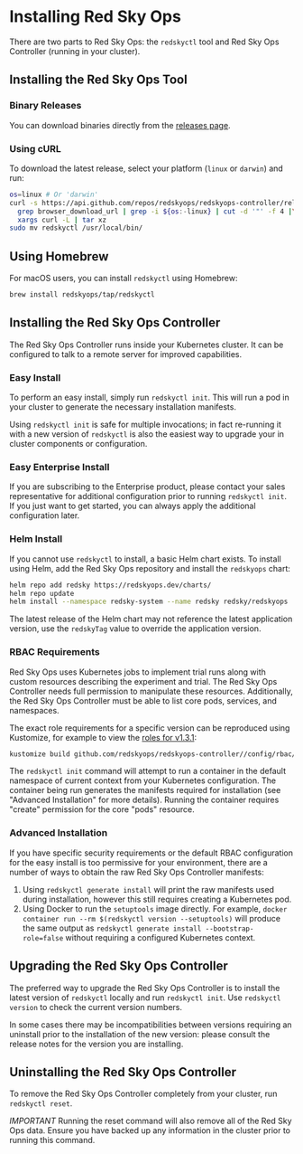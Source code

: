 # Installing Red Sky Ops

There are two parts to Red Sky Ops: the `redskyctl` tool and Red Sky Ops Controller (running in your cluster).

## Installing the Red Sky Ops Tool

### Binary Releases

You can download binaries directly from the [releases page](https://github.com/redskyops/redskyops-controller/releases).

### Using cURL

To download the latest release, select your platform (`linux` or `darwin`) and run:

```sh
os=linux # Or 'darwin'
curl -s https://api.github.com/repos/redskyops/redskyops-controller/releases/latest |\
  grep browser_download_url | grep -i ${os:-linux} | cut -d '"' -f 4 |\
  xargs curl -L | tar xz
sudo mv redskyctl /usr/local/bin/
```

## Using Homebrew

For macOS users, you can install `redskyctl` using Homebrew:

```sh
brew install redskyops/tap/redskyctl
```

## Installing the Red Sky Ops Controller

The Red Sky Ops Controller runs inside your Kubernetes cluster. It can be configured to talk to a remote server for improved capabilities.

### Easy Install

To perform an easy install, simply run `redskyctl init`. This will run a pod in your cluster to generate the necessary installation manifests.

Using `redskyctl init` is safe for multiple invocations; in fact re-running it with a new version of `redskyctl` is also the easiest way to upgrade your in cluster components or configuration.

### Easy Enterprise Install

If you are subscribing to the Enterprise product, please contact your sales representative for additional configuration prior to running `redskyctl init`. If you just want to get started, you can always apply the additional configuration later.

### Helm Install

If you cannot use `redskyctl` to install, a basic Helm chart exists. To install using Helm, add the Red Sky Ops repository and install the `redskyops` chart:

```sh
helm repo add redsky https://redskyops.dev/charts/
helm repo update
helm install --namespace redsky-system --name redsky redsky/redskyops
```

The latest release of the Helm chart may not reference the latest application version, use the `redskyTag` value to override the application version.

### RBAC Requirements

Red Sky Ops uses Kubernetes jobs to implement trial runs along with custom resources describing the experiment and trial. The Red Sky Ops Controller needs full permission to manipulate these resources. Additionally, the Red Sky Ops Controller must be able to list core pods, services, and namespaces.

The exact role requirements for a specific version can be reproduced using Kustomize, for example to view the [roles for v1.3.1](https://github.com/redskyops/redskyops-controller/tree/v1.3.1/config/rbac):

```sh
kustomize build github.com/redskyops/redskyops-controller//config/rbac/?ref=v1.3.1
```

The `redskyctl init` command will attempt to run a container in the default namespace of current context from your Kubernetes configuration. The container being run generates the manifests required for installation (see "Advanced Installation" for more details). Running the container requires "create" permission for the core "pods" resource.

### Advanced Installation

If you have specific security requirements or the default RBAC configuration for the easy install is too permissive for your environment, there are a number of ways to obtain the raw Red Sky Ops Controller manifests:

1. Using `redskyctl generate install` will print the raw manifests used during installation, however this still requires creating a Kubernetes pod.
2. Using Docker to run the `setuptools` image directly. For example, `docker container run --rm $(redskyctl version --setuptools)` will produce the same output as `redskyctl generate install --bootstrap-role=false` without requiring a configured Kubernetes context.

## Upgrading the Red Sky Ops Controller

The preferred way to upgrade the Red Sky Ops Controller is to install the latest version of `redskyctl` locally and run `redskyctl init`. Use `redskyctl version` to check the current version numbers.

In some cases there may be incompatibilities between versions requiring an uninstall prior to the installation of the new version: please consult the release notes for the version you are installing.

## Uninstalling the Red Sky Ops Controller

To remove the Red Sky Ops Controller completely from your cluster, run `redskyctl reset`.

*IMPORTANT* Running the reset command will also remove all of the Red Sky Ops data. Ensure you have backed up any information in the cluster prior to running this command.

